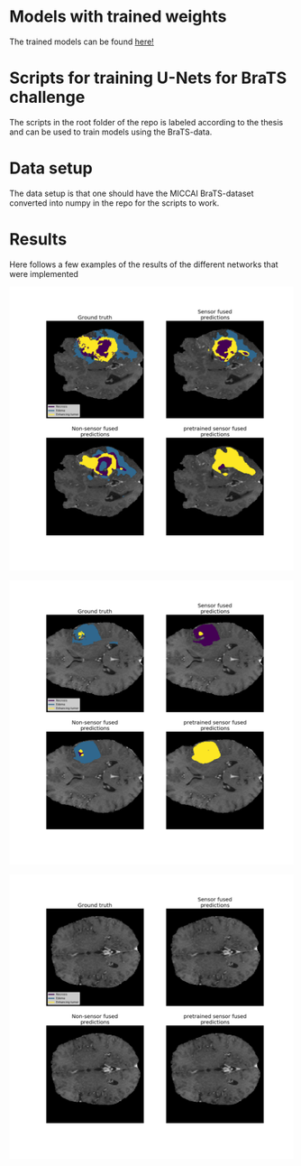 # Models with trained weights
The trained models can be found [here!](https://drive.google.com/open?id=1_bwPKMN2R7OXwfuVn8ThqN8VnUDTffEG)

# Scripts for training U-Nets for BraTS challenge
The scripts in the root folder of the repo is labeled according to the thesis and can be used to train models using the BraTS-data.

# Data setup
The data setup is that one should have the MICCAI BraTS-dataset
converted into numpy in the repo for the scripts to work.

# Results
Here follows a few examples of the results of the different networks
that were implemented

![Patient 13](results/patient-13.png)

![Patient 106](results/patient-106.png)

![Patient 121](results/patient-121.png)
